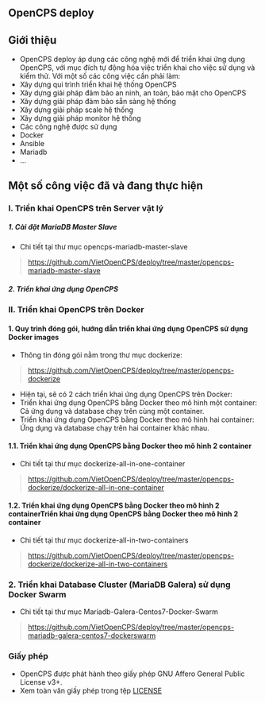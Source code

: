 ## OpenCPS deploy  

## Giới thiệu
* OpenCPS deploy áp dụng các công nghệ mới để triển khai ứng dụng OpenCPS, với mục đích tự động hóa việc triển khai cho việc sử dụng và kiểm thử. Với một số các công việc cần phải làm:  
 * Xây dựng qui trình triển khai hệ thống OpenCPS  
 * Xây dựng giải pháp đảm bảo an ninh, an toàn, bảo mật cho OpenCPS  
 * Xây dựng giải pháp đảm bảo sẵn sàng hệ thống  
 * Xây dựng giải pháp scale hệ thống  
 * Xây dựng giải pháp monitor hệ thống  
* Các công nghệ được sử dụng  
 * Docker   
 * Ansible  
 * Mariadb  
 * ...

##  Một số công việc đã và đang thực hiện  
### I. Triển khai OpenCPS trên Server vật lý  
##### 1. Cài đặt MariaDB Master Slave  
 * Chi tiết tại thư mục	opencps-mariadb-master-slave
 
 > https://github.com/VietOpenCPS/deploy/tree/master/opencps-mariadb-master-slave   

##### 2. Triển khai ứng dụng OpenCPS  

### II. Triển khai OpenCPS trên Docker
#### 1. Quy trình đóng gói, hướng dẫn triển khai ứng dụng OpenCPS sử dụng Docker images  
* Thông tin đóng gói nằm trong thư mục dockerize: 

 > https://github.com/VietOpenCPS/deploy/tree/master/opencps-dockerize  

* Hiện tại, sẽ có 2 cách triển khai ứng dụng OpenCPS trên Docker:
 * Triển khai ứng dụng OpenCPS bằng Docker theo mô hình một container: Cả ứng dụng và database chạy trên cùng một container.  
 * Triển khai ứng dụng OpenCPS bằng Docker theo mô hình hai container: Ứng dụng và database chạy trên hai container khác nhau.  

#### 1.1. Triển khai ứng dụng OpenCPS bằng Docker theo mô hình 2 container  
 * Chi tiết tại thư mục dockerize-all-in-one-container
 
 > https://github.com/VietOpenCPS/deploy/tree/master/opencps-dockerize/dockerize-all-in-one-container     

#### 1.2.  Triển khai ứng dụng OpenCPS bằng Docker theo mô hình 2 containerTriển khai ứng dụng OpenCPS bằng Docker theo mô hình 2 container  
 * Chi tiết tại thư mục	dockerize-all-in-two-containers
 
 > https://github.com/VietOpenCPS/deploy/tree/master/opencps-dockerize/dockerize-all-in-two-containers  
 
### 2. Triển khai Database Cluster (MariaDB Galera) sử dụng Docker Swarm  
 * Chi tiết tại thư mục Mariadb-Galera-Centos7-Docker-Swarm
 
 > https://github.com/VietOpenCPS/deploy/tree/master/opencps-mariadb-galera-centos7-dockerswarm  

### Giấy phép
* OpenCPS được phát hành theo giấy phép GNU Affero General Public License v3+.
* Xem toàn văn giấy phép trong tệp [LICENSE](LICENSE)
